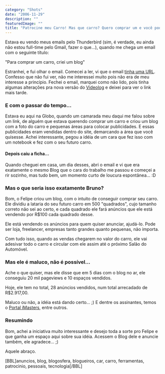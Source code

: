 ```yaml
---
category: "Shots"
date: "2006-11-29"
description: ""
featuredImage: ""
title: "Patrocine meu Carro! Mas que carro? Quero comprar um e você pode me ajudar!"
---
```


Estava eu vendo meus emails pelo Thunderbird (sim, é verdade, eu ainda não estou full-time pelo Gmail, fazer o que...), quando me chega um email com o seguinte título:

"Para comprar um carro, criei um blog"

Estranhei, e fui olhar o email. Comecei a ler, vi que o email [tinha uma URL](http://www.patrocinemeucarro.com). Confesso que não fui ver, não me interessei muito pois não era de meu interesse a princípio. Fechei o email, marquei como não lido, pois tinha algumas alterações pra nova versão do [Videolog](http://www.videolog.tv) e deixei para ver o link mais tarde.

### E com o passar do tempo...

Estava eu aqui na Globo, quando um camarada meu daqui me falou sobre um link, de alguém que estava querendo comprar um carro e criou um blog com a foto do carro e pequenas áreas para colocar publicidades. E essas publicidades eram vendidas dentro do site, demarcando a área que você quisesse. Achei interessante, pegou a idéia de um cara que fez isso com um notebook e fez com o seu futuro carro.

#### Depois caiu a ficha...

Quando cheguei em casa, um dia desses, abri o email e vi que era exatamente o mesmo Blog que o cara do trabalho me passou e começei a rir sozinho, mas tudo bem, um momento curto de loucura espontânea... :D

### Mas o que seria isso exatamente Bruno?

Bom, o Felipe criou um blog, com o intuito de conseguir comprar seu carro. Ele dividiu a lataria do seu futuro carro em 500 "quadrados", cujo tamanho correto não sei ao certo, e cada quadrado ele fará anúncios que ele está vendendo por R$100 cada quadrado desse.

Ele está vendendo os anúncios para quem quiser anunciar, ajudá-lo. Pode ser loja, freelancer, empresas tanto grandes quanto pequenas, não importa.

Com tudo isso, quando as vendas chegarem no valor do carro, ele vai adesivar todo o carro e circular com ele assim até o próximo Salão do Automóvel.

### Mas ele é maluco, não é possível...

Ache o que quiser, mas ele disse que em 5 dias com o blog no ar, ele conseguiu 20 mil pageviews e 10 espaços vendidos.

Hoje, ele tem no total, 28 anúncios vendidos, num total arrecadado de R$2.917,00.

Maluco ou não, a idéia está dando certo... ;) E dentre os assinantes, temos o [Portal iMasters](http://www.imasters.com.br), entre outros.

### Resumindo

Bom, achei a iniciativa muito interessante e desejo toda a sorte pro Felipe e que ganha um espaço aqui sobre sua idéia. Acessem o Blog dele e anuncie também, ele agradece... ;)

Aquele abraço.

\[BBL\]anuncios, blog, blogosfera, blogueiros, car, carro, ferramentas, patrocinio, pessoais, tecnologia\[/BBL\]
